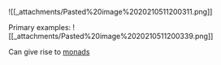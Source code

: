












![[_attachments/Pasted%20image%2020210511200311.png]]

Primary examples: ![[_attachments/Pasted%20image%2020210511200339.png]]

Can give rise to [monads](monads)
